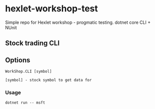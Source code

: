 # hexlet-workshop-test
Simple repo for Hexlet workshop - progmatic testing. dotnet core CLI + NUnit

## Stock trading CLI

## Options

```
WorkShop.CLI [symbol] 

[symbol] - stock symbol to get data for
```

### Usage
```
dotnet run -- msft
```
